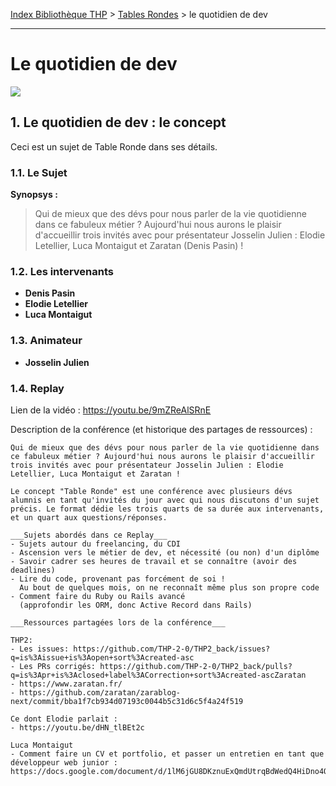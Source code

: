 [Index Bibliothèque THP](https://github.com/TheHackingProject/bibliotheque-THP/wiki) > [Tables Rondes](https://github.com/TheHackingProject/bibliotheque-THP/wiki/tables_rondes.md) > le quotidien de dev

___

# Le quotidien de dev


![](https://picsum.photos/1024/400)


## 1. Le quotidien de dev : le concept
Ceci est un sujet de Table Ronde dans ses détails.

### 1.1. Le Sujet

**Synopsys :**
> Qui de mieux que des dévs pour nous parler de la vie quotidienne dans ce fabuleux métier ? Aujourd'hui nous aurons le plaisir d'accueillir trois invités avec pour présentateur Josselin Julien : Elodie Letellier, Luca Montaigut et Zaratan (Denis Pasin) !

### 1.2. Les intervenants

- **Denis Pasin**
- **Elodie Letellier**
- **Luca Montaigut**

### 1.3. Animateur

- **Josselin Julien**

### 1.4. Replay

Lien de la vidéo : https://youtu.be/9mZReAlSRnE

Description de la conférence (et historique des partages de ressources) :

```
Qui de mieux que des dévs pour nous parler de la vie quotidienne dans ce fabuleux métier ? Aujourd'hui nous aurons le plaisir d'accueillir trois invités avec pour présentateur Josselin Julien : Elodie Letellier, Luca Montaigut et Zaratan !

Le concept "Table Ronde" est une conférence avec plusieurs dévs alumnis en tant qu'invités du jour avec qui nous discutons d'un sujet précis. Le format dédie les trois quarts de sa durée aux intervenants, et un quart aux questions/réponses.
 
___Sujets abordés dans ce Replay___
- Sujets autour du freelancing, du CDI
- Ascension vers le métier de dev, et nécessité (ou non) d'un diplôme
- Savoir cadrer ses heures de travail et se connaître (avoir des deadlines)
- Lire du code, provenant pas forcément de soi !
  Au bout de quelques mois, on ne reconnaît même plus son propre code
- Comment faire du Ruby ou Rails avancé
  (approfondir les ORM, donc Active Record dans Rails)

___Ressources partagées lors de la conférence___

THP2: 
- Les issues: https://github.com/THP-2-0/THP2_back/issues?q=is%3Aissue+is%3Aopen+sort%3Acreated-asc 
- Les PRs corrigés: https://github.com/THP-2-0/THP2_back/pulls?q=is%3Apr+is%3Aclosed+label%3ACorrection+sort%3Acreated-ascZaratan 
- https://www.zaratan.fr/ 
- https://github.com/zaratan/zarablog-next/commit/bba1f7cb934d07193c0044b5c31d6c5f4a24f519

Ce dont Elodie parlait :
- https://youtu.be/dHN_tlBEt2c

Luca Montaigut
- Comment faire un CV et portfolio, et passer un entretien en tant que développeur web junior : https://docs.google.com/document/d/1lM6jGU8DKznuExQmdUtrqBdWedQ4HiDno4QF1Z2t4vg/edit
```
